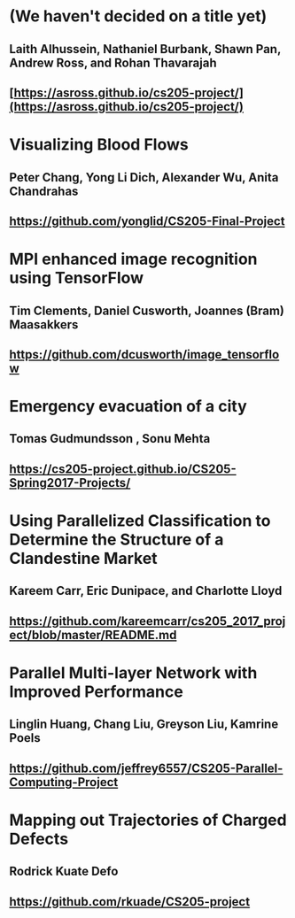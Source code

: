 # (We haven't decided on a title yet)
## Laith Alhussein, Nathaniel Burbank, Shawn Pan, Andrew Ross, and Rohan Thavarajah
## [https://asross.github.io/cs205-project/](https://asross.github.io/cs205-project/)

# Visualizing Blood Flows
## Peter Chang, Yong Li Dich, Alexander Wu, Anita Chandrahas
## https://github.com/yonglid/CS205-Final-Project

# MPI enhanced image recognition using TensorFlow
## Tim Clements, Daniel Cusworth, Joannes (Bram) Maasakkers
## https://github.com/dcusworth/image_tensorflow

# Emergency evacuation of a city
## Tomas Gudmundsson , Sonu Mehta
## https://cs205-project.github.io/CS205-Spring2017-Projects/

# Using Parallelized Classification to Determine the Structure of a Clandestine Market
## Kareem Carr, Eric Dunipace, and Charlotte Lloyd
## https://github.com/kareemcarr/cs205_2017_project/blob/master/README.md

# Parallel Multi-layer Network with Improved Performance
## Linglin Huang, Chang Liu, Greyson Liu, Kamrine Poels
## https://github.com/jeffrey6557/CS205-Parallel-Computing-Project

# Mapping out Trajectories of Charged Defects 
## Rodrick Kuate Defo
## https://github.com/rkuade/CS205-project
